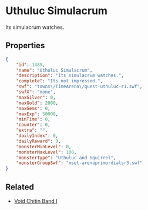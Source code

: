 # Uthuluc Simulacrum

Its simulacrum watches.

## Properties

```json
{
    "id": 1489,
    "name": "Uthuluc Simulacrum",
    "description": "Its simulacrum watches.",
    "complete": "Its not impressed.",
    "swf": "towns\/TimeArena\/quest-uthuluc-r1.swf",
    "swfX": "none",
    "maxSilver": 0,
    "maxGold": 2000,
    "maxGems": 0,
    "maxExp": 50000,
    "minTime": 0,
    "counter": 0,
    "extra": "",
    "dailyIndex": 0,
    "dailyReward": 0,
    "monsterMinLevel": 0,
    "monsterMaxLevel": 100,
    "monsterType": "Uthuluc and Squirrel",
    "monsterGroupSwf": "mset-arenaprimordialsr3.swf"
}
```

## Related

- [Void Chitin Band I](../items/17942-void-chitin-band-i.md)

